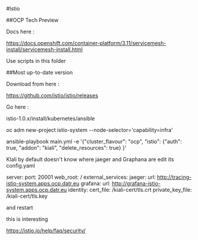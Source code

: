#Istio

##OCP Tech Preview

Docs here :

https://docs.openshift.com/container-platform/3.11/servicemesh-install/servicemesh-install.html

Use scripts in this folder 

##Most up-to-date version

Download from here :

https://github.com/istio/istio/releases

Go here :

istio-1.0.x/install/kubernetes/ansible

oc adm new-project istio-system --node-selector='capability=infra'

ansible-playbook main.yml -e '{"cluster_flavour": "ocp", "istio": {"auth": true, "addon": "kiali", "delete_resources": true} }'

KIali by default doesn't know where jaeger and Graphana are edit its config.yaml 

server:
  port: 20001
  web_root: /
external_services:
  jaeger:
    url: http://tracing-istio-system.apps.ocp.datr.eu
  grafana:
    url: http://grafana-istio-system.apps.ocp.datr.eu
identity:
  cert_file: /kiali-cert/tls.crt
  private_key_file: /kiali-cert/tls.key
  
and restart  


this is interesting

https://istio.io/help/faq/security/